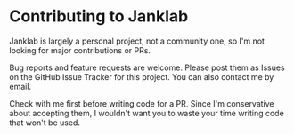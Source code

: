 Contributing to Janklab
========================

Janklab is largely a personal project, not a community one, so I'm not looking for major contributions or PRs.

Bug reports and feature requests are welcome. Please post them as Issues on the GitHub Issue Tracker for this project. You can also contact me by email.

Check with me first before writing code for a PR. Since I'm conservative about accepting them, I wouldn't want you to waste your time writing code that won't be used.

